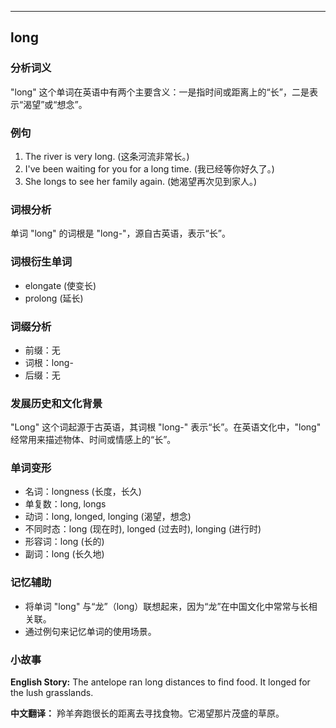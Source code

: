 
---------------
## long
### 分析词义
"long" 这个单词在英语中有两个主要含义：一是指时间或距离上的“长”，二是表示“渴望”或“想念”。

### 例句
1. The river is very long. (这条河流非常长。)
2. I've been waiting for you for a long time. (我已经等你好久了。)
3. She longs to see her family again. (她渴望再次见到家人。)

### 词根分析
单词 "long" 的词根是 "long-"，源自古英语，表示“长”。

### 词根衍生单词
- elongate (使变长)
- prolong (延长)

### 词缀分析
- 前缀：无
- 词根：long-
- 后缀：无

### 发展历史和文化背景
"Long" 这个词起源于古英语，其词根 "long-" 表示“长”。在英语文化中，"long" 经常用来描述物体、时间或情感上的“长”。

### 单词变形
- 名词：longness (长度，长久)
- 单复数：long, longs
- 动词：long, longed, longing (渴望，想念)
- 不同时态：long (现在时), longed (过去时), longing (进行时)
- 形容词：long (长的)
- 副词：long (长久地)

### 记忆辅助
- 将单词 "long" 与“龙”（long）联想起来，因为“龙”在中国文化中常常与长相关联。
- 通过例句来记忆单词的使用场景。

### 小故事
**English Story:**
The antelope ran long distances to find food. It longed for the lush grasslands.

**中文翻译：**
羚羊奔跑很长的距离去寻找食物。它渴望那片茂盛的草原。

